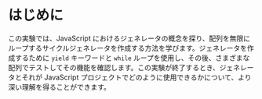 # はじめに

この実験では、JavaScript におけるジェネレータの概念を探り、配列を無限にループするサイクルジェネレータを作成する方法を学びます。ジェネレータを作成するために `yield` キーワードと `while` ループを使用し、その後、さまざまな配列でテストしてその機能を確認します。この実験が終了するとき、ジェネレータとそれが JavaScript プロジェクトでどのように使用できるかについて、より深い理解を得ることができます。
